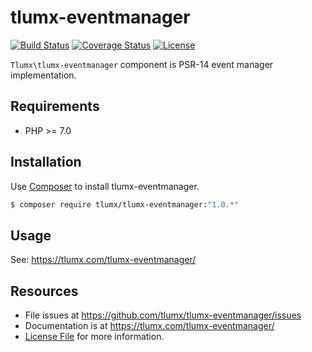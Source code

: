 # tlumx-eventmanager

[![Build Status](https://travis-ci.org/tlumx/tlumx-eventmanager.svg?branch=master)](https://travis-ci.org/tlumx/tlumx-eventmanager)
[![Coverage Status](https://coveralls.io/repos/github/tlumx/tlumx-eventmanager/badge.svg?branch=master)](https://coveralls.io/github/tlumx/tlumx-eventmanager?branch=master)
[![License](https://poser.pugx.org/tlumx/tlumx-eventmanager/license)](https://packagist.org/packages/tlumx/tlumx-eventmanager)

`Tlumx\tlumx-eventmanager` component is PSR-14 event manager implementation.

## Requirements

* PHP >= 7.0

## Installation

Use [Composer](https://getcomposer.org/) to install tlumx-eventmanager.

```bash
$ composer require tlumx/tlumx-eventmanager:"1.0.*"
```

## Usage

See: https://tlumx.com/tlumx-eventmanager/


## Resources

- File issues at https://github.com/tlumx/tlumx-eventmanager/issues
- Documentation is at https://tlumx.com/tlumx-eventmanager/
- [License File](LICENSE.md) for more information.
